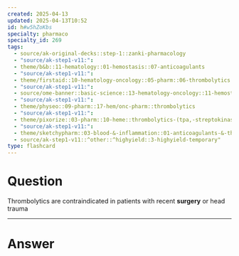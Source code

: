 ```yaml
---
created: 2025-04-13
updated: 2025-04-13T10:52
id: h#w5hZoKbs
specialty: pharmaco
specialty_id: 269
tags:
  - source/ak-original-decks::step-1::zanki-pharmacology
  - "source/ak-step1-v11:": 
  - theme/b&b::11-hematology::01-hemostasis::07-anticoagulants
  - "source/ak-step1-v11:": 
  - theme/firstaid::10-hematology-oncology::05-pharm::06-thrombolytics
  - "source/ak-step1-v11:": 
  - source/ome-banner::basic-science::13-hematology-oncology::11-hemostasis
  - "source/ak-step1-v11:": 
  - theme/physeo::09-pharm::17-hem/onc-pharm::thrombolytics
  - "source/ak-step1-v11:": 
  - theme/pixorize::03-pharm::10-heme::thrombolytics-(tpa,-streptokinase,-urokinase)
  - "source/ak-step1-v11:": 
  - theme/sketchypharm::03-blood-&-inflammation::01-anticoagulants-&-thrombolytics::04-thrombolytics
  - source/ak-step1-v11::^other::^highyield::3-highyield-temporary"
type: flashcard
---
```


# Question
Thrombolytics are contraindicated in patients with recent **surgery** or head trauma

---

# Answer
